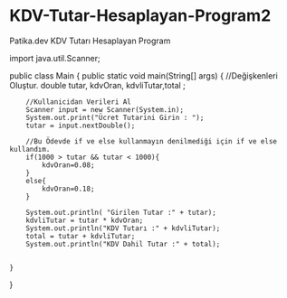 # KDV-Tutar-Hesaplayan-Program2
Patika.dev KDV Tutarı Hesaplayan Program

import java.util.Scanner;

public class Main {
    public static void main(String[] args) {
        //Değişkenleri Oluştur.
        double tutar, kdvOran, kdvliTutar,total ;

        //Kullanicidan Verileri Al
        Scanner input = new Scanner(System.in);
        System.out.print("Ücret Tutarini Girin : ");
        tutar = input.nextDouble();
        
        //Bu Ödevde if ve else kullanmayın denilmediği için if ve else kullandım.
        if(1000 > tutar && tutar < 1000){
            kdvOran=0.08;
        }
        else{
            kdvOran=0.18;
        }

        System.out.println( "Girilen Tutar :" + tutar);
        kdvliTutar = tutar * kdvOran;
        System.out.println("KDV Tutarı :" + kdvliTutar);
        total = tutar + kdvliTutar;
        System.out.println("KDV Dahil Tutar :" + total);


    }
}

